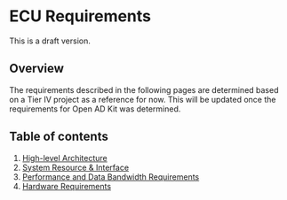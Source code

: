 # ECU Requirements

This is a draft version.

## Overview

The requirements described in the following pages are determined based on a Tier IV project as a reference for now. This will be updated once the requirements for Open AD Kit was determined.

## Table of contents

1. [High-level Architecture](highlevel-arch.md)
2. [System Resource & Interface](sys-resource-if.md)
3. [Performance and Data Bandwidth Requirements](perf-data-bandwidth.md)
4. [Hardware Requirements](hw-requirements.md)